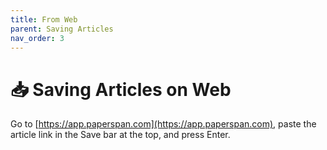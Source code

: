 ```yaml
---
title: From Web
parent: Saving Articles
nav_order: 3
---
```


# 📥 Saving Articles on Web

Go to [https://app.paperspan.com](https://app.paperspan.com), paste the article link in the Save bar at the top, and press Enter.
